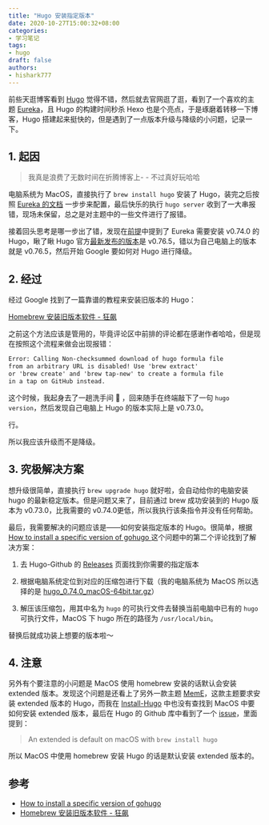 ```yaml
---
title: "Hugo 安装指定版本"
date: 2020-10-27T15:00:32+08:00
categories: 
- 学习笔记
tags:
- hugo
draft: false
authors:
- hishark777
---
```


前些天逛博客看到 [Hugo](https://gohugo.io/) 觉得不错，然后就去官网逛了逛，看到了一个喜欢的主题 [Eureka](https://github.com/wangchucheng/hugo-eureka)，且 Hugo 的构建时间秒杀 Hexo 也是个亮点，于是琢磨着转移一下博客，Hugo 搭建起来挺快的，但是遇到了一点版本升级与降级的小问题，记录一下。

<!--more-->

## 1. 起因

> 我真是浪费了无数时间在折腾博客上- - 不过真好玩哈哈

电脑系统为 MacOS，直接执行了 `brew install hugo` 安装了 Hugo，装完之后按照 [Eureka 的文档](https://www.wangchucheng.com/zh/docs/) 一步步来配置，最后快乐的执行  `hugo server` 收到了一大串报错，现场未保留，总之是对主题中的一些文件进行了报错。

接着回头思考是哪一步出了错，发现在[前提](https://www.wangchucheng.com/zh/docs/eureka/getting-started/#%E5%89%8D%E6%8F%90)中提到了 Eureka 需要安装 v0.74.0 的 Hugo，瞅了瞅 Hugo 官方[最新发布的版本](https://github.com/gohugoio/hugo/releases/tag/v0.76.5)是 v0.76.5，错以为自己电脑上的版本就是 v0.76.5，然后开始 Google 要如何对 Hugo 进行降级。

## 2. 经过

经过 Google 找到了一篇靠谱的教程来安装旧版本的 Hugo：

[Homebrew 安装旧版本软件 - 狂飙](https://networm.me/2019/10/27/installing-old-homebrew-formulas/)

<!-- 这里闲下来也写一下详细的步骤 -->

之前这个方法应该是管用的，毕竟评论区中前排的评论都在感谢作者哈哈，但是现在按照这个流程来做会出现报错：

```txt
Error: Calling Non-checksummed download of hugo formula file 
from an arbitrary URL is disabled! Use 'brew extract' 
or 'brew create' and 'brew tap-new' to create a formula file 
in a tap on GitHub instead.
```

这个时候，我起身去了一趟洗手间 🚻 ，回来随手在终端敲下了一句 `hugo version`，然后发现自己电脑上 Hugo 的版本实际上是 v0.73.0。

行。

所以我应该升级而不是降级。

## 3. 究极解决方案

想升级很简单，直接执行 `brew upgrade hugo` 就好啦，会自动给你的电脑安装 hugo 的最新稳定版本。但是问题又来了，目前通过 brew 成功安装到的 Hugo 版本为 v0.73.0，比我需要的 v0.74.0更低，所以我执行该条指令并没有任何帮助。

最后，我需要解决的问题应该是——如何安装指定版本的 Hugo。很简单，根据 [How to install a specific version of gohugo ](https://discourse.gohugo.io/t/how-to-install-a-specific-version-of-gohugo/23542)这个问题中的第二个评论找到了解决方案：

1. 去 Hugo-Github 的 [Releases](https://github.com/gohugoio/hugo/releases) 页面找到你需要的指定版本

2. 根据电脑系统定位到对应的压缩包进行下载（我的电脑系统为 MacOS 所以选择的是 [hugo_0.74.0_macOS-64bit.tar.gz](https://github.com/gohugoio/hugo/releases/download/v0.74.0/hugo_0.74.0_macOS-64bit.tar.gz)）

3. 解压该压缩包，用其中名为 `hugo` 的可执行文件去替换当前电脑中已有的 `hugo` 可执行文件，MacOS 下 hugo 所在的路径为 `/usr/local/bin`。

替换后就成功装上想要的版本啦～

## 4. 注意

另外有个要注意的小问题是 MacOS 使用 homebrew 安装的话默认会安装 extended 版本。发现这个问题是还看上了另外一款主题 [MemE](https://github.com/reuixiy/hugo-theme-meme)，这款主题要求安装 extended 版本的 Hugo，而我在 [Install-Hugo](https://gohugo.io/getting-started/installing/) 中也没有查找到 MacOS 中要如何安装 extended 版本，最后在 Hugo 的 Github 库中看到了一个 [issue](https://github.com/gohugoio/hugoDocs/issues/823)，里面提到：

> An extended is default on macOS with `brew install hugo`

所以 MacOS 中使用 homebrew 安装 Hugo 的话是默认安装 extended 版本的。

## 参考

- [How to install a specific version of gohugo ](https://discourse.gohugo.io/t/how-to-install-a-specific-version-of-gohugo/23542)
- [Homebrew 安装旧版本软件 - 狂飙](https://networm.me/2019/10/27/installing-old-homebrew-formulas/)